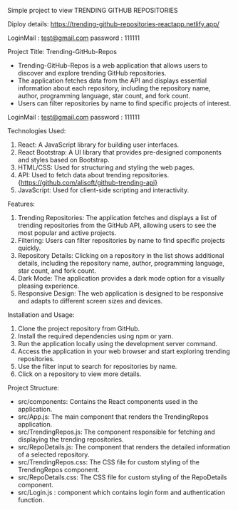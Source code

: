 Simple project to view TRENDING GITHUB REPOSITORIES


Diploy details:
https://trending-github-repositories-reactapp.netlify.app/

LoginMail : test@gmail.com
password  : 111111

Project Title: Trending-GitHub-Repos
- Trending-GitHub-Repos is a web application that allows users to discover and explore trending GitHub repositories.
- The application fetches data from the API and displays essential information about each repository, including the repository name, author, programming language, star count, and fork count. 
- Users can filter repositories by name to find specific projects of interest.


LoginMail : test@gmail.com
password  : 111111



Technologies Used:

1. React: A JavaScript library for building user interfaces.
2. React Bootstrap: A UI library that provides pre-designed components and styles based on Bootstrap.
3. HTML/CSS: Used for structuring and styling the web pages.
4. API: Used to fetch data about trending repositories.  {https://github.com/alisoft/github-trending-api}
5. JavaScript: Used for client-side scripting and interactivity.

Features:

1. Trending Repositories: The application fetches and displays a list of trending repositories from the GitHub API, allowing users to see the most popular and active projects.
2. Filtering: Users can filter repositories by name to find specific projects quickly.
3. Repository Details: Clicking on a repository in the list shows additional details, including the repository name, author, programming language, star count, and fork count.
4. Dark Mode: The application provides a dark mode option for a visually pleasing experience.
5. Responsive Design: The web application is designed to be responsive and adapts to different screen sizes and devices.

Installation and Usage:

1. Clone the project repository from GitHub.
2. Install the required dependencies using npm or yarn.
3. Run the application locally using the development server command.
4. Access the application in your web browser and start exploring trending repositories.
5. Use the filter input to search for repositories by name.
6. Click on a repository to view more details.

Project Structure:

- src/components: Contains the React components used in the application.
- src/App.js: The main component that renders the TrendingRepos application.
- src/TrendingRepos.js: The component responsible for fetching and displaying the trending repositories.
- src/RepoDetails.js: The component that renders the detailed information of a selected repository.
- src/TrendingRepos.css: The CSS file for custom styling of the TrendingRepos component.
- src/RepoDetails.css: The CSS file for custom styling of the RepoDetails component.
- src/Login.js : component which contains login form and authentication function.
